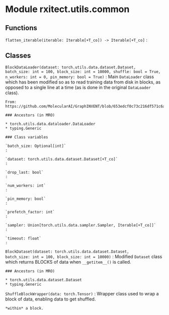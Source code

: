 Module rxitect.utils.common
===========================

Functions
---------


`flatten_iterable(iterable: Iterable[+T_co]) ‑> Iterable[+T_co]`
:

Classes
-------

`BlockDataLoader(dataset: torch.utils.data.dataset.Dataset, batch_size: int = 100, block_size: int = 10000, shuffle: bool = True, n_workers: int = 0, pin_memory: bool = True)`
:   Main `DataLoader` class which has been modified so as to read training data from disk in
    blocks, as opposed to a single line at a time (as is done in the original `DataLoader` class).

    From: https://github.com/MolecularAI/GraphINVENT/blob/653edcf0c73c216df571c6aa1c7f750cd759ac0a/graphinvent/BlockDatasetLoader.py#L11

    ### Ancestors (in MRO)

    * torch.utils.data.dataloader.DataLoader
    * typing.Generic

    ### Class variables

    `batch_size: Optional[int]`
    :

    `dataset: torch.utils.data.dataset.Dataset[+T_co]`
    :

    `drop_last: bool`
    :

    `num_workers: int`
    :

    `pin_memory: bool`
    :

    `prefetch_factor: int`
    :

    `sampler: Union[torch.utils.data.sampler.Sampler, Iterable[+T_co]]`
    :

    `timeout: float`
    :

`BlockDataset(dataset: torch.utils.data.dataset.Dataset, batch_size: int = 100, block_size: int = 10000)`
:   Modified `Dataset` class which returns BLOCKS of data when `__getitem__()` is called.

    ### Ancestors (in MRO)

    * torch.utils.data.dataset.Dataset
    * typing.Generic

`ShuffleBlockWrapper(data: torch.Tensor)`
:   Wrapper class used to wrap a block of data, enabling data to get shuffled.

    *within* a block.
